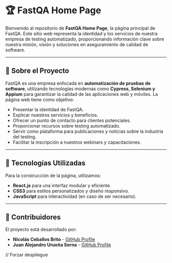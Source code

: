 # 🏆 FastQA Home Page

Bienvenido al repositorio de **FastQA Home Page**, la página principal de FastQA. Este sitio web representa la identidad y los servicios de nuestra empresa de testing automatizado, proporcionando información clave sobre nuestra misión, visión y soluciones en aseguramiento de calidad de software.

---

## 📖 Sobre el Proyecto

FastQA es una empresa enfocada en **automatización de pruebas de software**, utilizando tecnologías modernas como **Cypress, Selenium y Appium** para garantizar la calidad de las aplicaciones web y móviles. La página web tiene como objetivo:

- Presentar la identidad de FastQA.
- Explicar nuestros servicios y beneficios.
- Ofrecer un punto de contacto para clientes potenciales.
- Proporcionar recursos sobre testing automatizado.
- Servir como plataforma para publicaciones y noticias sobre la industria del testing.
- Facilitar la inscripción a nuestros webinars y capacitaciones.

---

## 🚀 Tecnologías Utilizadas

Para la construcción de la página, utilizamos:

- **React.js** para una interfaz modular y eficiente.
- **CSS3** para estilos personalizados y diseño responsivo.
- **JavaScript** para interactividad (en caso de ser necesario).

---

## 👥 Contribuidores

El proyecto está desarrollado por:

- **Nicolás Ceballos Brito** - [GitHub Profile](https://github.com/Nico2603)
- **Juan Alejandro Urueña Serna** - [GitHub Profile](https://github.com/Uruena2603)

// Forzar despliegue
